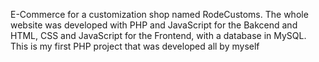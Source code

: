 E-Commerce for a customization shop named RodeCustoms. The whole website was developed with PHP and JavaScript for the Bakcend and HTML, CSS and JavaScript for the Frontend, with a database in MySQL. 
This is my first PHP project that was developed all by myself
